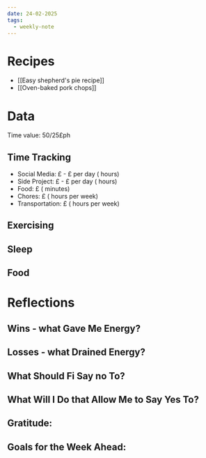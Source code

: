 ```yaml
---
date: 24-02-2025
tags:
  - weekly-note
---
```

# Recipes
- [[Easy shepherd's pie recipe]]
- [[Oven-baked pork chops]]
# Data
Time value: 50/25£ph
## Time Tracking
- Social Media: £ - £ per day ( hours)
- Side Project: £ - £ per day ( hours)
- Food: £ ( minutes)
- Chores: £ ( hours per week)
- Transportation: £ ( hours per week)

## Exercising

## Sleep

## Food
# Reflections
## Wins - what Gave Me Energy?

## Losses - what Drained Energy?

## What Should Fi Say no To?

## What Will I Do that Allow Me to Say Yes To?

## Gratitude:
## Goals for the Week Ahead: